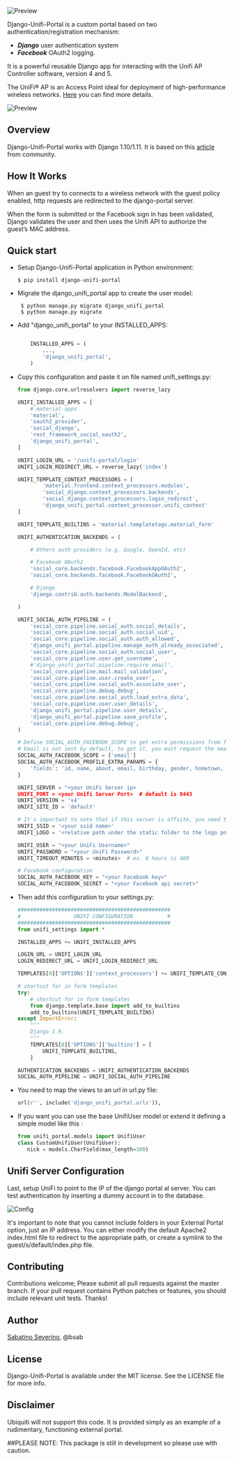 ![Preview](logo-django-unifi.png)

Django-Unifi-Portal is a custom portal based on two authentication/registration mechanism:
- **_Django_** user authentication system
- **_Facebook_** OAuth2 logging. 

It is a powerful reusable Django app for interacting with the Unifi AP Controller software, version 4 and 5.

The UniFi® AP is an Access Point ideal for deployment of high-performance wireless networks. [Here](https://www.ubnt.com/unifi/unifi-ap/) you can find more details.

![Preview](screen/login_reg.png)

Overview
--------

Django-Unifi-Portal works with Django 1.10/1.11.
It is based on this [article](https://help.ubnt.com/hc/en-us/articles/204950374-UniFi-Custom-Portal-With-Individual-Usernames-and-Passwords-) from community.

How It Works
--------

When an guest try to connects to a wireless network with the guest policy enabled, http requests are redirected to the django-portal server.
 
When the form is submitted or the Facebook sign in has been validated, Django validates the user and then uses the Unifi API to authorize the guest’s MAC address.

Quick start
-----------

-  Setup Django-Unifi-Portal application in Python environment:


       $ pip install django-unifi-portal


-  Migrate the django_unifi_portal app to create the user model:


        $ python manage.py migrate django_unifi_portal
        $ python manage.py migrate 

-  Add "django_unifi_portal" to your INSTALLED\_APPS:

   ```python

       INSTALLED_APPS = (
           ...,
           'django_unifi_portal',
       )
   ```
   
- Copy this configuration and paste it on file named unifi_settings.py:

    ```python
    from django.core.urlresolvers import reverse_lazy
    
    UNIFI_INSTALLED_APPS = [
        # material apps
        'material',
        'oauth2_provider',
        'social_django',
        'rest_framework_social_oauth2',
        'django_unifi_portal',
    ]
    
    UNIFI_LOGIN_URL = '/unifi-portal/login'
    UNIFI_LOGIN_REDIRECT_URL = reverse_lazy('index')
    
    UNIFI_TEMPLATE_CONTEXT_PROCESSORS = [
            'material.frontend.context_processors.modules',
            'social_django.context_processors.backends',
            'social_django.context_processors.login_redirect',
            'django_unifi_portal.context_processor.unifi_context'
    ]
    
    UNIFI_TEMPLATE_BUILTINS = 'material.templatetags.material_form'
    
    UNIFI_AUTHENTICATION_BACKENDS = (
    
        # Others auth providers (e.g. Google, OpenId, etc)
    
        # Facebook OAuth2
        'social_core.backends.facebook.FacebookAppOAuth2',
        'social_core.backends.facebook.FacebookOAuth2',
    
        # Django
        'django.contrib.auth.backends.ModelBackend',
    
    )
    
    UNIFI_SOCIAL_AUTH_PIPELINE = (
        'social_core.pipeline.social_auth.social_details',
        'social_core.pipeline.social_auth.social_uid',
        'social_core.pipeline.social_auth.auth_allowed',
        'django_unifi_portal.pipeline.manage_auth_already_associated',
        'social_core.pipeline.social_auth.social_user',
        'social_core.pipeline.user.get_username',
        #'django_unifi_portal.pipeline.require_email',
        'social_core.pipeline.mail.mail_validation',
        'social_core.pipeline.user.create_user',
        'social_core.pipeline.social_auth.associate_user',
        'social_core.pipeline.debug.debug',
        'social_core.pipeline.social_auth.load_extra_data',
        'social_core.pipeline.user.user_details',
        'django_unifi_portal.pipeline.user_details',
        'django_unifi_portal.pipeline.save_profile',
        'social_core.pipeline.debug.debug',
    )
    
    # Define SOCIAL_AUTH_FACEBOOK_SCOPE to get extra permissions from facebook.
    # Email is not sent by default, to get it, you must request the email permission:
    SOCIAL_AUTH_FACEBOOK_SCOPE = ['email']
    SOCIAL_AUTH_FACEBOOK_PROFILE_EXTRA_PARAMS = {
        'fields': 'id, name, about, email, birthday, gender, hometown, languages'
    }
    
    UNIFI_SERVER = "<your UniFi Server ip>
    UNIFI_PORT = <your Unifi Server Port>  # default is 8443
    UNIFI_VERSION = 'v4'
    UNIFI_SITE_ID = 'default'
    
    # It's important to note that if this server is offsite, you need to have port 8443 forwarded through to it
    UNIFI_SSID = '<your ssid name>'
    UNIFI_LOGO = '<relative path under the static folder to the logo png>'
    
    UNIFI_USER = "<your UniFi Username>"
    UNIFI_PASSWORD = "<your UniFi Password>"
    UNIFI_TIMEOUT_MINUTES = <minutes>  # ex. 8 hours is 480
    
    # Facebook configuration
    SOCIAL_AUTH_FACEBOOK_KEY = "<your Facebook key>"
    SOCIAL_AUTH_FACEBOOK_SECRET = "<your Facebook api secret>"
    ```

- Then add this configuration to your settings.py:
    ```python
    #################################################
    #                 UNIFI CONFIGURATION           #
    #################################################
    from unifi_settings import *
    
    INSTALLED_APPS += UNIFI_INSTALLED_APPS
    
    LOGIN_URL = UNIFI_LOGIN_URL
    LOGIN_REDIRECT_URL = UNIFI_LOGIN_REDIRECT_URL
    
    TEMPLATES[0]['OPTIONS']['context_processors'] += UNIFI_TEMPLATE_CONTEXT_PROCESSORS
    
    # shortcut for in form templates
    try:
        # shortcut for in form templates
        from django.template.base import add_to_builtins
        add_to_builtins(UNIFI_TEMPLATE_BUILTINS)
    except ImportError:
        """
        Django 1.9.
        """
        TEMPLATES[0]['OPTIONS']['builtins'] = [
            UNIFI_TEMPLATE_BUILTINS,
        ]
    
    AUTHENTICATION_BACKENDS = UNIFI_AUTHENTICATION_BACKENDS
    SOCIAL_AUTH_PIPELINE = UNIFI_SOCIAL_AUTH_PIPELINE
    ```
    
- You need to map the views to an url in url.py file:

    ```python
    url(r'', include('django_unifi_portal.urls')),
    ```


-  If you want you can use the base UnifiUser model or extend it defining a simple model like this :

    ```python
    from unifi_portal.models import UnifiUser
    class CustomUnifiUser(UnifiUser):
       nick = models.CharField(max_length=100)

Unifi Server Configuration
--------

Last, setup UniFi to point to the IP of the django portal al server. You can test authentication by inserting a dummy account in to the database.

![Config](screen/unifi-dash.png)

It's important to note that you cannot include folders in your External Portal option, just an IP address.  You can either modify the default Apache2 index.html file to redirect to the appropriate path, or create a symlink to the guest/s/default/index.php file.

## Contributing

Contributions welcome; Please submit all pull requests against the master branch. If your pull request contains Python patches or features, you should include relevant unit tests.
Thanks!

## Author

[Sabatino Severino](https://about.me/the_sab), @bsab

## License

Django-Unifi-Portal is available under the MIT license. See the LICENSE file for more info.

## Disclaimer
Ubiquiti will not support this code.  It is provided simply as an example of a rudimentary, functioning external portal.

##PLEASE NOTE: This package is still in development so please use with caution.


